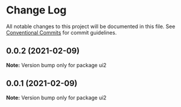 # Change Log

All notable changes to this project will be documented in this file.
See [Conventional Commits](https://conventionalcommits.org) for commit guidelines.

## 0.0.2 (2021-02-09)

**Note:** Version bump only for package ui2





## 0.0.1 (2021-02-09)

**Note:** Version bump only for package ui2
